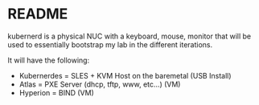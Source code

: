 # README

kubernerd is a physical NUC with a keyboard, mouse, monitor that will be used to essentially bootstrap my lab in the different iterations.

It will have the following:

* Kubernerdes = SLES + KVM Host on the baremetal (USB Install)
* Atlas = PXE Server (dhcp, tftp, www, etc...) (VM)
* Hyperion = BIND (VM)
